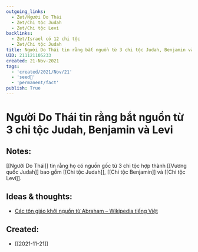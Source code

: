 ```yaml
---
outgoing_links:
  - Zet/Người Do Thái
  - Zet/Chi tộc Judah
  - Zet/Chi tộc Levi
backlinks:
  - Zet/Israel có 12 chi tộc
  - Zet/Chi tộc Judah
title: Người Do Thái tin rằng bắt nguồn từ 3 chi tộc Judah, Benjamin và Levi
UID: 211121105233
created: 21-Nov-2021
tags:
  - 'created/2021/Nov/21'
  - 'seed🥜'
  - 'permanent/fact'
publish: True
---
```

# Người Do Thái tin rằng bắt nguồn từ 3 chi tộc Judah, Benjamin và Levi

## Notes:
[[Người Do Thái]] tin rằng họ có nguồn gốc từ 3 chi tộc hợp thành [[Vương quốc Judah]] bao gồm [[Chi tộc Judah]], [[Chi tộc Benjamin]] và [[Chi tộc Levi]].

## Ideas & thoughts:
- [Các tôn giáo khởi nguồn từ Abraham – Wikipedia tiếng Việt](https://vi.wikipedia.org/wiki/C%C3%A1c_t%C3%B4n_gi%C3%A1o_kh%E1%BB%9Fi_ngu%E1%BB%93n_t%E1%BB%AB_Abraham)

## Created:
- [[2021-11-21]]
